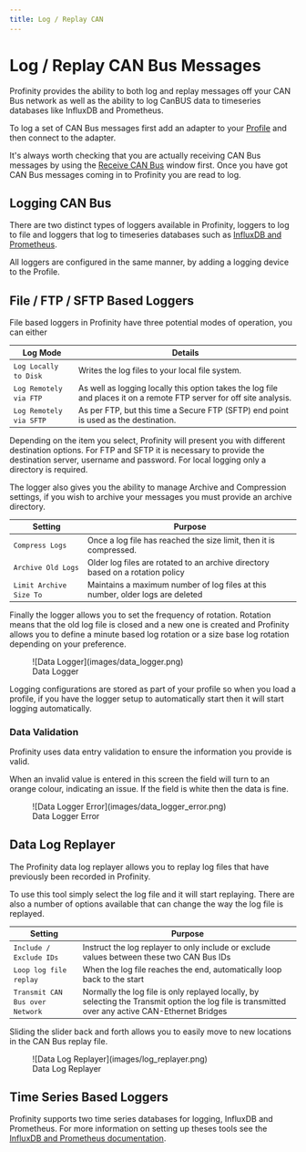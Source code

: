```yaml
---
title: Log / Replay CAN
---
```


# Log / Replay CAN Bus Messages

Profinity provides the ability to both log and replay messages off your CAN Bus network as well as the ability to log CanBUS data to timeseries databases like InfluxDB and Prometheus.  

To log a set of CAN Bus messages first add an adapter to your [Profile](Profiles.md) and then connect to the adapter.  

It's always worth checking that you are actually receiving CAN Bus messages by using the [Receive CAN Bus](Send_Receive_CAN_Bus_Messages.md) window first.  Once you have got CAN Bus messages coming in to Profinity you are read to log.

## Logging CAN Bus

There are two distinct types of loggers available in Profinity, loggers to log to file and loggers that log to timeseries databases such as [InfluxDB and Prometheus](InfluxDB_Prometheus_Integration.md).

All loggers are configured in the same manner, by adding a logging device to the Profile.

## File / FTP / SFTP Based Loggers

File based loggers in Profinity have three potential modes of operation, you can either

| Log Mode                | Details                                                                             |
|-------------------------|-------------------------------------------------------------------------------------|
| `Log Locally to Disk`   | Writes the log files to your local file system.                                     |
| `Log Remotely via FTP`  | As well as logging locally this option takes the log file and places it on a remote FTP server for off site analysis.                                                                                   |
| `Log Remotely via SFTP` | As per FTP, but this time a Secure FTP (SFTP) end point is used as the destination. | 

Depending on the item you select, Profinity will present you with different destination options.  For FTP and SFTP it is necessary to provide the destination server, username and password.  For local logging only a directory is required.

The logger also gives you the ability to manage Archive and Compression settings, if you wish to archive your messages you must provide an archive directory.

| Setting                 | Purpose                                                                        |
|-------------------------|--------------------------------------------------------------------------------|
| `Compress Logs`         | Once a log file has reached the size limit, then it is compressed.             |
| `Archive Old Logs`      | Older log files are rotated to an archive directory based on a rotation policy |
| `Limit Archive Size To` | Maintains a maximum number of log files at this number, older logs are deleted |

Finally the logger allows you to set the frequency of rotation.  Rotation means that the old log file is closed and a new one is created and Profinity allows you to define a minute based log rotation or a size base log rotation depending on your preference.

<figure markdown>
![Data Logger](images/data_logger.png)
<figcaption>Data Logger</figcaption>
</figure>

Logging configurations are stored as part of your profile so when you load a profile, if you have the logger setup to automatically start then it will start logging automatically.

### Data Validation

Profinity uses data entry validation to ensure the information you provide is valid.  

When an invalid value is entered in this screen the field will turn to an orange colour, indicating an issue.  If the field is white then the data is fine.

<figure markdown>
![Data Logger Error](images/data_logger_error.png)
<figcaption>Data Logger Error</figcaption>
</figure>

## Data Log Replayer

The Profinity data log replayer allows you to replay log files that have previously been recorded in Profinity.

To use this tool simply select the log file and it will start replaying.  There are also a number of options available that can change the way the log file is replayed.

| Setting                         | Purpose                      |
|---------------------------------|------------------------------|
| `Include / Exclude IDs`         | Instruct the log replayer to only include or exclude values between these two CAN Bus IDs                                                          |
| `Loop log file replay`          | When the log file reaches the end, automatically loop back to the start                                                            |
| `Transmit CAN Bus over Network` | Normally the log file is only replayed locally, by selecting the Transmit option the log file is transmitted over any active CAN-Ethernet Bridges |

Sliding the slider back and forth allows you to easily move to new locations in the CAN Bus replay file.

<figure markdown>
![Data Log Replayer](images/log_replayer.png)
<figcaption>Data Log Replayer</figcaption>
</figure>

## Time Series Based Loggers

Profinity supports two time series databases for logging, InfluxDB and Prometheus.  For more information on setting up theses tools see the [InfluxDB and Prometheus documentation](InfluxDB_Prometheus_Integration.md).